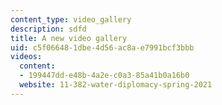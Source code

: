 ```yaml
---
content_type: video_gallery
description: sdfd
title: A new video gallery
uid: c5f06648-1dbe-4d56-ac8a-e7991bcf3bbb
videos:
  content:
  - 199447dd-e48b-4a2e-c0a3-85a41b0a16b0
  website: 11-382-water-diplomacy-spring-2021
---
```


